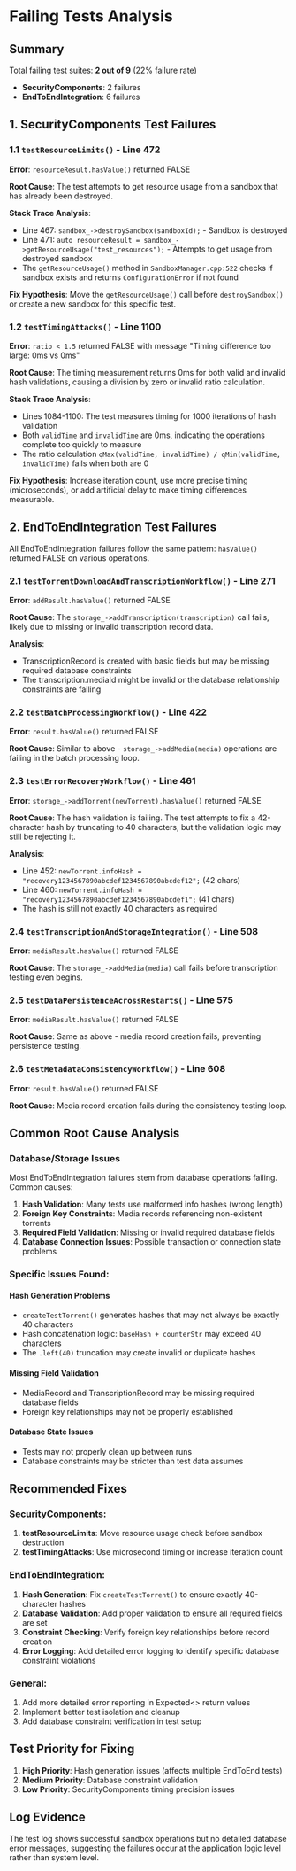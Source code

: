 # Failing Tests Analysis

## Summary
Total failing test suites: **2 out of 9** (22% failure rate)
- **SecurityComponents**: 2 failures
- **EndToEndIntegration**: 6 failures

## 1. SecurityComponents Test Failures

### 1.1 `testResourceLimits()` - Line 472
**Error**: `resourceResult.hasValue()` returned FALSE

**Root Cause**: 
The test attempts to get resource usage from a sandbox that has already been destroyed.

**Stack Trace Analysis**:
- Line 467: `sandbox_->destroySandbox(sandboxId);` - Sandbox is destroyed
- Line 471: `auto resourceResult = sandbox_->getResourceUsage("test_resources");` - Attempts to get usage from destroyed sandbox
- The `getResourceUsage()` method in `SandboxManager.cpp:522` checks if sandbox exists and returns `ConfigurationError` if not found

**Fix Hypothesis**: 
Move the `getResourceUsage()` call before `destroySandbox()` or create a new sandbox for this specific test.

### 1.2 `testTimingAttacks()` - Line 1100
**Error**: `ratio < 1.5` returned FALSE with message "Timing difference too large: 0ms vs 0ms"

**Root Cause**: 
The timing measurement returns 0ms for both valid and invalid hash validations, causing a division by zero or invalid ratio calculation.

**Stack Trace Analysis**:
- Lines 1084-1100: The test measures timing for 1000 iterations of hash validation
- Both `validTime` and `invalidTime` are 0ms, indicating the operations complete too quickly to measure
- The ratio calculation `qMax(validTime, invalidTime) / qMin(validTime, invalidTime)` fails when both are 0

**Fix Hypothesis**: 
Increase iteration count, use more precise timing (microseconds), or add artificial delay to make timing differences measurable.

## 2. EndToEndIntegration Test Failures

All EndToEndIntegration failures follow the same pattern: `hasValue()` returned FALSE on various operations.

### 2.1 `testTorrentDownloadAndTranscriptionWorkflow()` - Line 271
**Error**: `addResult.hasValue()` returned FALSE

**Root Cause**: 
The `storage_->addTranscription(transcription)` call fails, likely due to missing or invalid transcription record data.

**Analysis**:
- TranscriptionRecord is created with basic fields but may be missing required database constraints
- The transcription.mediaId might be invalid or the database relationship constraints are failing

### 2.2 `testBatchProcessingWorkflow()` - Line 422  
**Error**: `result.hasValue()` returned FALSE

**Root Cause**: 
Similar to above - `storage_->addMedia(media)` operations are failing in the batch processing loop.

### 2.3 `testErrorRecoveryWorkflow()` - Line 461
**Error**: `storage_->addTorrent(newTorrent).hasValue()` returned FALSE

**Root Cause**: 
The hash validation is failing. The test attempts to fix a 42-character hash by truncating to 40 characters, but the validation logic may still be rejecting it.

**Analysis**:
- Line 452: `newTorrent.infoHash = "recovery1234567890abcdef1234567890abcdef12";` (42 chars)
- Line 460: `newTorrent.infoHash = "recovery1234567890abcdef1234567890abcdef1";` (41 chars) 
- The hash is still not exactly 40 characters as required

### 2.4 `testTranscriptionAndStorageIntegration()` - Line 508
**Error**: `mediaResult.hasValue()` returned FALSE

**Root Cause**: 
The `storage_->addMedia(media)` call fails before transcription testing even begins.

### 2.5 `testDataPersistenceAcrossRestarts()` - Line 575
**Error**: `mediaResult.hasValue()` returned FALSE

**Root Cause**: 
Same as above - media record creation fails, preventing persistence testing.

### 2.6 `testMetadataConsistencyWorkflow()` - Line 608
**Error**: `result.hasValue()` returned FALSE

**Root Cause**: 
Media record creation fails during the consistency testing loop.

## Common Root Cause Analysis

### Database/Storage Issues
Most EndToEndIntegration failures stem from database operations failing. Common causes:

1. **Hash Validation**: Many tests use malformed info hashes (wrong length)
2. **Foreign Key Constraints**: Media records referencing non-existent torrents
3. **Required Field Validation**: Missing or invalid required database fields
4. **Database Connection Issues**: Possible transaction or connection state problems

### Specific Issues Found:

#### Hash Generation Problems
- `createTestTorrent()` generates hashes that may not always be exactly 40 characters
- Hash concatenation logic: `baseHash + counterStr` may exceed 40 characters
- The `.left(40)` truncation may create invalid or duplicate hashes

#### Missing Field Validation
- MediaRecord and TranscriptionRecord may be missing required database fields
- Foreign key relationships may not be properly established

#### Database State Issues
- Tests may not properly clean up between runs
- Database constraints may be stricter than test data assumes

## Recommended Fixes

### SecurityComponents:
1. **testResourceLimits**: Move resource usage check before sandbox destruction
2. **testTimingAttacks**: Use microsecond timing or increase iteration count

### EndToEndIntegration:
1. **Hash Generation**: Fix `createTestTorrent()` to ensure exactly 40-character hashes
2. **Database Validation**: Add proper validation to ensure all required fields are set
3. **Constraint Checking**: Verify foreign key relationships before record creation
4. **Error Logging**: Add detailed error logging to identify specific database constraint violations

### General:
1. Add more detailed error reporting in Expected<> return values
2. Implement better test isolation and cleanup
3. Add database constraint verification in test setup

## Test Priority for Fixing
1. **High Priority**: Hash generation issues (affects multiple EndToEnd tests)
2. **Medium Priority**: Database constraint validation
3. **Low Priority**: SecurityComponents timing precision issues

## Log Evidence
The test log shows successful sandbox operations but no detailed database error messages, suggesting the failures occur at the application logic level rather than system level.
